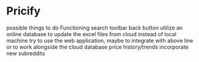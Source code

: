 # Pricify
possible things to do
Functioning search toolbar
back button
utilize an online database to update the excel files from cloud instead of local machine
try to use the web application, maybe to integrate with above line or to work alongside the cloud database
price history/trends
incorporate new subreddits

